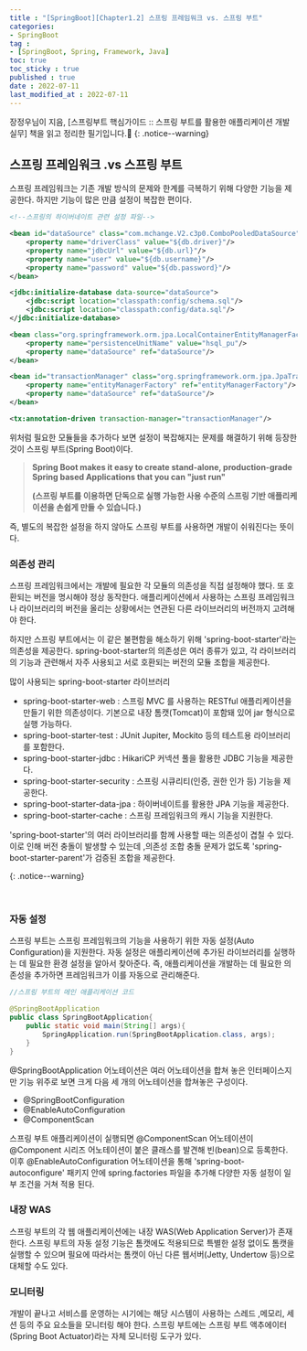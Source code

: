 ```yaml
---
title : "[SpringBoot][Chapter1.2] 스프링 프레임워크 vs. 스프링 부트"
categories:
- SpringBoot
tag :
- [SpringBoot, Spring, Framework, Java]
toc: true
toc_sticky : true
published : true
date : 2022-07-11
last_modified_at : 2022-07-11
---
```






장정우님이 지음, [스프링부트 핵심가이드 :: 스프링 부트를 활용한 애플리케이션 개발 실무] 책을 읽고 정리한 필기입니다.📢
{: .notice--warning}



## 스프링 프레임워크 .vs 스프링 부트

스프링 프레임워크는 기존 개발 방식의 문제와 한계를 극복하기 위해 다양한 기능을 제공한다. 하지만 기능이 많은 만큼 설정이 복잡한 편이다.

```xml
<!--스프링의 하이버네이트 관련 설정 파일-->

<bean id="dataSource" class="com.mchange.V2.c3p0.ComboPooledDataSource" destroy-method="close">
    <property name="driverClass" value="${db.driver}"/>
    <property name="jdbcUrl" value="${db.url}"/>
    <property name="user" value="${db.username}"/>
    <property name="password" value="${db.password}"/>
</bean>

<jdbc:initialize-database data-source="dataSource">
    <jdbc:script location="classpath:config/schema.sql"/>
    <jdbc:script location="classpath:config/data.sql"/>
</jdbc:initialize-database>

<bean class="org.springframework.orm.jpa.LocalContainerEntityManagerFactoryBean" id="entityManagerFactory">
    <property name="persistenceUnitName" value="hsql_pu"/>
    <property name="dataSource" ref="dataSource"/>
</bean>

<bean id="transactionManager" class="org.springframework.orm.jpa.JpaTransactionManager">
    <property name="entityManagerFactory" ref="entityManagerFactory"/>
    <property name="dataSource" ref="dataSource"/>
</bean>

<tx:annotation-driven transaction-manager="transactionManager"/>
```

위처럼 필요한 모듈들을 추가하다 보면 설정이 복잡해지는 문제를 해결하기 위해 등장한 것이 스프링 부트(Spring Boot)이다.

> **Spring Boot makes it easy to create stand-alone, production-grade Spring based Applications that you can "just run"**
>
> **(스프링 부트를 이용하면 단독으로 실행 가능한 사용 수준의 스프링 기반 애플리케이션을 손쉽게 만들 수 있습니다.)**



즉, 별도의 복잡한 설정을 하지 않아도 스프링 부트를 사용하면 개발이 쉬워진다는 뜻이다.



### 의존성 관리

스프링 프레임워크에서는 개발에 필요한 각 모듈의 의존성을 직접 설정해야 했다. 또 호환되는 버전을 명시해야 정상 동작한다. 애플리케이션에서 사용하는 스프링 프레임워크나 라이브러리의 버전을 올리는 상황에서는 연관된 다른 라이브러리의 버전까지 고려해야 한다. 

하지만 스프링 부트에서는 이 같은 불편함을 해소하기 위해 'spring-boot-starter'라는 의존성을 제공한다. spring-boot-starter의 의존성은 여러 종류가 있고, 각 라이브러리의 기능과 관련해서 자주 사용되고 서로 호환되는 버전의 모듈 조합을 제공한다.

많이 사용되는 spring-boot-starter 라이브러리

- spring-boot-starter-web : 스프링 MVC 를 사용하는 RESTful 애플리케이션을 만들기 위한 의존성이다. 기본으로 내장 톰캣(Tomcat)이 포함돼 있어 jar 형식으로 실행 가능하다.
- spring-boot-starter-test : JUnit Jupiter, Mockito 등의 테스트용 라이브러리를 포함한다.
- spring-boot-starter-jdbc : HikariCP 커넥션 풀을 활용한 JDBC 기능을 제공한다.
- spring-boot-starter-security : 스프링 시큐리티(인증, 권한 인가 등) 기능을 제공한다.
- spring-boot-starter-data-jpa : 하이버네이트를 활용한 JPA 기능을 제공한다.
- spring-boot-starter-cache : 스프링 프레임워크의 캐시 기능을 지원한다.



'spring-boot-starter'의 여러 라이브러리를 함께 사용할 때는 의존성이 겹칠 수 있다. 이로 인해 버전 충돌이 발생할 수 있는데 ,의존성 조합 충돌 문제가 없도록 'spring-boot-starter-parent'가 검증된 조합을 제공한다.

{: .notice--warning}

<br>

### 자동 설정

스프링 부트는 스프링 프레임워크의 기능을 사용하기 위한 자동 설정(Auto Configuration)을 지원한다. 자동 설정은 애플리케이션에 추가된 라이브러리를 실행하는 데 필요한 환경 설정을 알아서 찾아준다. 즉, 애플리케이션을 개발하는 데 필요한 의존성을 추가하면 프레임워크가 이를 자동으로 관리해준다. 

```java
//스프링 부트의 메인 애플리케이션 코드

@SpringBootApplication
public class SpringBootApplication{
    public static void main(String[] args){
        SpringApplication.run(SpringBootApplication.class, args);
    }
}
```

@SpringBootApplication 어노테이션은 여러 어노테이션을 합쳐 놓은 인터페이스지만 기능 위주로 보면 크게 다음 세 개의 어노테이션을 합쳐놓은 구성이다.

- @SpringBootConfiguration
- @EnableAutoConfiguration
- @ComponentScan

스프링 부트 애플리케이션이 실행되면 @ComponentScan 어노테이션이 @Component 시리즈 어노테이션이 붙은 클래스를 발견해 빈(bean)으로 등록한다. 이후 @EnableAutoConfiguration 어노테이션을 통해 'spring-boot-autoconfigure' 패키지 안에 spring.factories 파일을 추가해 다양한 자동 설정이 일부 조건을 거쳐 적용 된다.



### 내장 WAS

스프링 부트의 각 웹 애플리케이션에는 내장 WAS(Web Application Server)가 존재한다.  스프링 부트의 자동 설정 기능은 톰캣에도 적용되므로 특별한 설정 없이도 톰캣을 실행할 수 있으며 필요에 따라서는 톰캣이 아닌 다른 웹서버(Jetty, Undertow 등)으로 대체할 수도 있다.



### 모니터링

개발이 끝나고 서비스를 운영하는 시기에는 해당 시스템이 사용하는 스레드 ,메모리, 세션 등의 주요 요소들을 모니터링 해야 한다. 스프링 부트에는 스프링 부트 액추에이터(Spring Boot Actuator)라는 자체 모니터링 도구가 있다.
